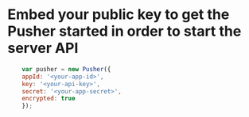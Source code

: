 # Embed your public key to get the Pusher started in order to start the server API

```javascript
    var pusher = new Pusher({
    appId: '<your-app-id>',
    key: '<your-api-key>',
    secret: '<your-app-secret>',
    encrypted: true
    });
```
